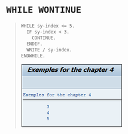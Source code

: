 # **`WHILE WONTINUE`**

> ```JS
> WHILE sy-index <= 5.
>   IF sy-index < 3.
>     CONTINUE.
>   ENDIF.
>   WRITE / sy-index.
> ENDWHILE.
> ```
>
> ![](../00_Ressources/03_08_01.png)
